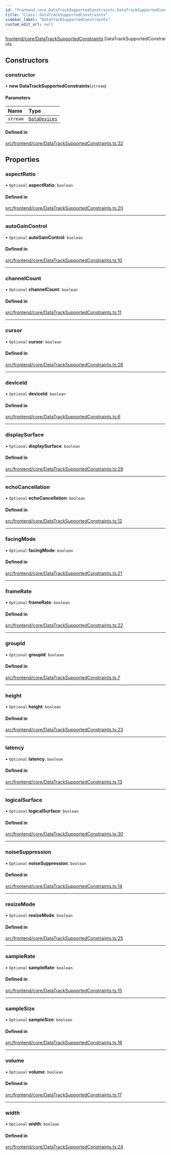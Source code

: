```yaml
---
id: "frontend_core_DataTrackSupportedConstraints.DataTrackSupportedConstraints"
title: "Class: DataTrackSupportedConstraints"
sidebar_label: "DataTrackSupportedConstraints"
custom_edit_url: null
---
```


[frontend/core/DataTrackSupportedConstraints](../modules/frontend_core_DataTrackSupportedConstraints).DataTrackSupportedConstraints

## Constructors

### constructor

• **new DataTrackSupportedConstraints**(`stream`)

#### Parameters

| Name | Type |
| :------ | :------ |
| `stream` | [`DataDevices`](frontend_core_DataDevices.DataDevices) |

#### Defined in

[src/frontend/core/DataTrackSupportedConstraints.ts:32](https://github.com/brainsatplay/datastreams-api-ts/blob/60f94d3/src/frontend/core/DataTrackSupportedConstraints.ts#L32)

## Properties

### aspectRatio

• `Optional` **aspectRatio**: `boolean`

#### Defined in

[src/frontend/core/DataTrackSupportedConstraints.ts:20](https://github.com/brainsatplay/datastreams-api-ts/blob/60f94d3/src/frontend/core/DataTrackSupportedConstraints.ts#L20)

___

### autoGainControl

• `Optional` **autoGainControl**: `boolean`

#### Defined in

[src/frontend/core/DataTrackSupportedConstraints.ts:10](https://github.com/brainsatplay/datastreams-api-ts/blob/60f94d3/src/frontend/core/DataTrackSupportedConstraints.ts#L10)

___

### channelCount

• `Optional` **channelCount**: `boolean`

#### Defined in

[src/frontend/core/DataTrackSupportedConstraints.ts:11](https://github.com/brainsatplay/datastreams-api-ts/blob/60f94d3/src/frontend/core/DataTrackSupportedConstraints.ts#L11)

___

### cursor

• `Optional` **cursor**: `boolean`

#### Defined in

[src/frontend/core/DataTrackSupportedConstraints.ts:28](https://github.com/brainsatplay/datastreams-api-ts/blob/60f94d3/src/frontend/core/DataTrackSupportedConstraints.ts#L28)

___

### deviceId

• `Optional` **deviceId**: `boolean`

#### Defined in

[src/frontend/core/DataTrackSupportedConstraints.ts:6](https://github.com/brainsatplay/datastreams-api-ts/blob/60f94d3/src/frontend/core/DataTrackSupportedConstraints.ts#L6)

___

### displaySurface

• `Optional` **displaySurface**: `boolean`

#### Defined in

[src/frontend/core/DataTrackSupportedConstraints.ts:29](https://github.com/brainsatplay/datastreams-api-ts/blob/60f94d3/src/frontend/core/DataTrackSupportedConstraints.ts#L29)

___

### echoCancellation

• `Optional` **echoCancellation**: `boolean`

#### Defined in

[src/frontend/core/DataTrackSupportedConstraints.ts:12](https://github.com/brainsatplay/datastreams-api-ts/blob/60f94d3/src/frontend/core/DataTrackSupportedConstraints.ts#L12)

___

### facingMode

• `Optional` **facingMode**: `boolean`

#### Defined in

[src/frontend/core/DataTrackSupportedConstraints.ts:21](https://github.com/brainsatplay/datastreams-api-ts/blob/60f94d3/src/frontend/core/DataTrackSupportedConstraints.ts#L21)

___

### frameRate

• `Optional` **frameRate**: `boolean`

#### Defined in

[src/frontend/core/DataTrackSupportedConstraints.ts:22](https://github.com/brainsatplay/datastreams-api-ts/blob/60f94d3/src/frontend/core/DataTrackSupportedConstraints.ts#L22)

___

### groupId

• `Optional` **groupId**: `boolean`

#### Defined in

[src/frontend/core/DataTrackSupportedConstraints.ts:7](https://github.com/brainsatplay/datastreams-api-ts/blob/60f94d3/src/frontend/core/DataTrackSupportedConstraints.ts#L7)

___

### height

• `Optional` **height**: `boolean`

#### Defined in

[src/frontend/core/DataTrackSupportedConstraints.ts:23](https://github.com/brainsatplay/datastreams-api-ts/blob/60f94d3/src/frontend/core/DataTrackSupportedConstraints.ts#L23)

___

### latency

• `Optional` **latency**: `boolean`

#### Defined in

[src/frontend/core/DataTrackSupportedConstraints.ts:13](https://github.com/brainsatplay/datastreams-api-ts/blob/60f94d3/src/frontend/core/DataTrackSupportedConstraints.ts#L13)

___

### logicalSurface

• `Optional` **logicalSurface**: `boolean`

#### Defined in

[src/frontend/core/DataTrackSupportedConstraints.ts:30](https://github.com/brainsatplay/datastreams-api-ts/blob/60f94d3/src/frontend/core/DataTrackSupportedConstraints.ts#L30)

___

### noiseSuppression

• `Optional` **noiseSuppression**: `boolean`

#### Defined in

[src/frontend/core/DataTrackSupportedConstraints.ts:14](https://github.com/brainsatplay/datastreams-api-ts/blob/60f94d3/src/frontend/core/DataTrackSupportedConstraints.ts#L14)

___

### resizeMode

• `Optional` **resizeMode**: `boolean`

#### Defined in

[src/frontend/core/DataTrackSupportedConstraints.ts:25](https://github.com/brainsatplay/datastreams-api-ts/blob/60f94d3/src/frontend/core/DataTrackSupportedConstraints.ts#L25)

___

### sampleRate

• `Optional` **sampleRate**: `boolean`

#### Defined in

[src/frontend/core/DataTrackSupportedConstraints.ts:15](https://github.com/brainsatplay/datastreams-api-ts/blob/60f94d3/src/frontend/core/DataTrackSupportedConstraints.ts#L15)

___

### sampleSize

• `Optional` **sampleSize**: `boolean`

#### Defined in

[src/frontend/core/DataTrackSupportedConstraints.ts:16](https://github.com/brainsatplay/datastreams-api-ts/blob/60f94d3/src/frontend/core/DataTrackSupportedConstraints.ts#L16)

___

### volume

• `Optional` **volume**: `boolean`

#### Defined in

[src/frontend/core/DataTrackSupportedConstraints.ts:17](https://github.com/brainsatplay/datastreams-api-ts/blob/60f94d3/src/frontend/core/DataTrackSupportedConstraints.ts#L17)

___

### width

• `Optional` **width**: `boolean`

#### Defined in

[src/frontend/core/DataTrackSupportedConstraints.ts:24](https://github.com/brainsatplay/datastreams-api-ts/blob/60f94d3/src/frontend/core/DataTrackSupportedConstraints.ts#L24)
